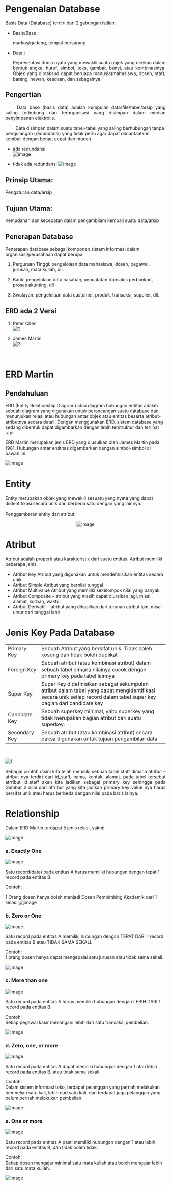 # Pengenalan Database


Basis Data (Database) terdiri dari 2 gabungan istilah:
- Basis/Base : <p style="text-align: justify;"> markas/gudang, tempat bersarang

- Data : <p style="text-align: justify;">Representasi dunia nyata yang mewakili suatu objek yang direkan dalam bentuk angka, huruf, simbol, teks, gambar, bunyi, atau kombinasinya. Objek yang dimaksud dapat beruapa manusia(mahasiswa, dosen, staf), barang, hewan, keadaan, dan sebagainya.

## Pengertian
<p style="text-align: justify;">
&emsp;&emsp;  Data base (basis data) adalah kumpulan data/file/tabel/arsip yang saling terhubung dan terorganisasi yang disimpan dalam median penyimpanan elektrolis.

&emsp;&emsp; Data disimpan dalam suatu tabel-tabel yang saling berhubungan tanpa pengulangan (redundansi) yang tidak perlu agar dapat dimanfaatkan kembali dengan benar, cepat dan mudah.

* ada redundansi <br>
![image](https://user-images.githubusercontent.com/73374855/151656704-eccc8405-8752-41c6-8341-b930d25c4f38.png)
<Gambar perbandinag tabel basis data yang redudansi dan tidak>

* tidak ada redundansi
![image](https://user-images.githubusercontent.com/73374855/151656850-234f8cf8-4cd8-4178-ae88-e61fd37e7fa7.png)

## Prinsip Utama:
Pengaturan data/arsip

## Tujuan Utama: 
Kemudahan dan kecepatan dalam pengambilam kembali suatu data/arsip

## Penerapan Database

Penerapan database sebagai komponen sistem informasi dalam organisasi/perusahaan dapat berupa:

1. Perguruan Tinggi: pengelolaan data mahasiswa, dosen, pegawai, jurusan, mata kuliah, dll.

2. Bank: pengelolaan data nasabah, pencatatan transaksi perbankan, proses akunting, dll

3. Swalayan: pengelolaan data customer, produk, transaksi, supplier, dll.

## ERD ada 2 Versi

1. Peter Chen<br>
![2](https://user-images.githubusercontent.com/73374855/151656571-c48991ae-2c42-43f4-bddc-86af987fdca8.jpg)

2. James Martin<br>
![3](https://user-images.githubusercontent.com/73374855/151656580-df60aa29-8789-4ef6-b014-0d37b21397cf.jpg)

<br>

# ERD Martin

## Pendahuluan

ERD (Entity Relationship Diagram) atau diagram hubungan entitas adalah sebuah diagram yang digunakan untuk perancangan suatu database dan menunjukan relasi atau hubungan antar objek atau entitas beserta atribut-atributnya secara detail. Dengan menggunakan ERD, sistem database yang sedang dibentuk dapat digambarkan dengan lebih terstruktur dan terlihat rapi.

ERD Martin merupakan jenis ERD yang diusulkan oleh James Martin pada 1981. Hubungan antar entititas digambarkan dengan simbol-simbol di bawah ini:

![image](https://user-images.githubusercontent.com/73374855/151655654-7997e6e9-a1ed-46ff-bab0-f784b33b6c89.png)

# Entity 

Entity merupakan objek yang mewakili sesuatu yang nyata yang dapat diidentifikasi secara unik dan berbeda satu dengan yang lainnya.
<br><br>
Penggambaran entity dan atribut:
<br><center>
 ![image](https://user-images.githubusercontent.com/73374855/151655686-7f111dd5-42c8-482f-9cb7-152b72fef971.png)</center>

# Atribut
Atribut adalah properti atau karakteristik dari suatu entitas. Atribut memiliki beberapa jenis
- Atribut Key
Atribut yang digunakan untuk mendefinisikan entitas secara unik
- Atribut Simple
Atribut yang bernilai tunggal
- Atribut Multivalue
Atribut yang memiliki sekelompok nilai yang banyak 
- Atribut Composite – atribut yang masih dapat diuraikan lagi, misal alamat, korban, waktu.
- Atribut Derivatif – atribut yang dihasilkan dari turunan atribut lain, misal umur dari tanggal lahir

# Jenis Key Pada Database 

<table style="width:100%">
  <tr>
    <td>Primary Key </td>
    <td>Sebuah Atribut yang bersifat unik. Tidak boleh kosong dan tidak boleh duplikat</td>
  </tr>
  <tr>
    <td>Foreign Key </td>
    <td>Sebuah atribut (atau kombinasi atribut) dalam sebuah tabel dimana nilainya cocok dengan primary key pada tabel lainnya</td>
  </tr>
  <tr>
    <td>Super Key </td>
    <td>Super Key didefinisikan sebagai sekumpulan atribut dalam tabel yang dapat mengidentifikasi secara unik setiap record dalam tabel super key bagian dari candidate key</td>
  </tr>
  <tr>
    <td>Candidate Key </td>
    <td>Sebuah superkey minimal, yaitu superkey yang tidak merupakan bagian atribut dari suatu superkey.</td>
  </tr>
  <tr>
    <td>Secondary Key </td>
    <td>Sebuah atribut (atau kombinasi atribut) secara paksa digunakan untuk tujuan pengambilan data</td>
  </tr>
</table>

<br>

  ![1](https://user-images.githubusercontent.com/73374855/151656605-177ac4e2-f8c8-4e0b-bd4d-d7eb98970ce7.jpg)

<p style="text-align: justify;">
Sebagai contoh disini kita telah memiliki sebuah tabel staff dimana atribut – atribut nya terdiri dari id_staff, nama, kontak, alamat. pada tabel tersebut atrribut id_staff akan kita jadikan sebagai primary key sehingga pada Gambar 2 nilai dari attribut yang kita jadikan primary key value nya harus bersifat unik atau harus berbeda dengan nilai pada baris lainya.

# Relationship

Dalam ERD Martin terdapat 5 jenis relasi, yakni:

![image](https://user-images.githubusercontent.com/73374855/151655944-cce7d95f-3768-42e8-a878-006ac5826b24.png)
 
### a.	Exactly One 

![image](https://user-images.githubusercontent.com/73374855/151655960-c5f7ed82-a412-4212-a9d8-b13d8b1a0079.png)

Satu record(data) pada entitas A harus memiliki hubungan dengan tepat 1 record pada entitas B.

Contoh:

1 Orang dosen hanya boleh menjadi Dosen Pembimbing Akademik dari 1 kelas. 
![image](https://user-images.githubusercontent.com/73374855/151656128-80116d92-92fa-491f-8fa2-549c97f0f632.png)

### b.	Zero or One

![image](https://user-images.githubusercontent.com/73374855/151655964-2d165d54-72f1-463b-aa38-28870a4b3d54.png)

Satu record pada entitas A memiliki hubungan dengan TEPAT DARI 1 record pada entitas B atau TIDAK SAMA SEKALI.

Contoh:<br>
1 orang dosen hanya dapat mengepalai satu jurusan atau tidak sama sekali.

![image](https://user-images.githubusercontent.com/73374855/151656098-3f837eea-644c-44f2-b758-ff3606e52848.png)


### c.	More than one
 
![image](https://user-images.githubusercontent.com/73374855/151655985-7197d661-b6ed-4b5a-9ab1-4942b925489c.png)

Satu record pada entitas A harus memiliki hubungan dengan LEBIH DARI 1 record pada entitas B.

Contoh:<br>
Setiap pegawai kasir menangani lebih dari satu transaksi pembelian.

![image](https://user-images.githubusercontent.com/73374855/151656070-b74231f5-b8a3-47fa-992b-25eb6f6ca481.png)

### d.	Zero, one, or more
 
![image](https://user-images.githubusercontent.com/73374855/151655989-de38a874-7c34-4183-bb15-5ec2635116b0.png)

Satu record pada entitas A dapat memiliki hubungan dengan 1 atau lebih record pada entitas B, atau tidak sama sekali.

Contoh:<br>
Dalam sistem informasi toko, terdapat pelanggan yang pernah melakukan pembelian satu kali, lebih dari satu kali, dan terdapat juga pelanggan yang belum pernah melakukan pembelian.
 
![image](https://user-images.githubusercontent.com/73374855/151656053-f050b0ff-4760-4eb1-a69d-abd38d58655f.png)

### e.	One or more
 
![image](https://user-images.githubusercontent.com/73374855/151655986-41d13417-456e-4be3-bc57-6e72e3f244aa.png)

Satu record pada entitas A pasti memiliki hubungan dengan 1 atau lebih record pada entitas B, dan tidak boleh tidak.

Contoh:<br>
Setiap dosen mengajar minimal satu mata kuliah atau boleh mengajar lebih dari satu mata kuliah.

![image](https://user-images.githubusercontent.com/73374855/151656013-36a65533-e1b3-46ec-adbe-7ff601e5708b.png)



